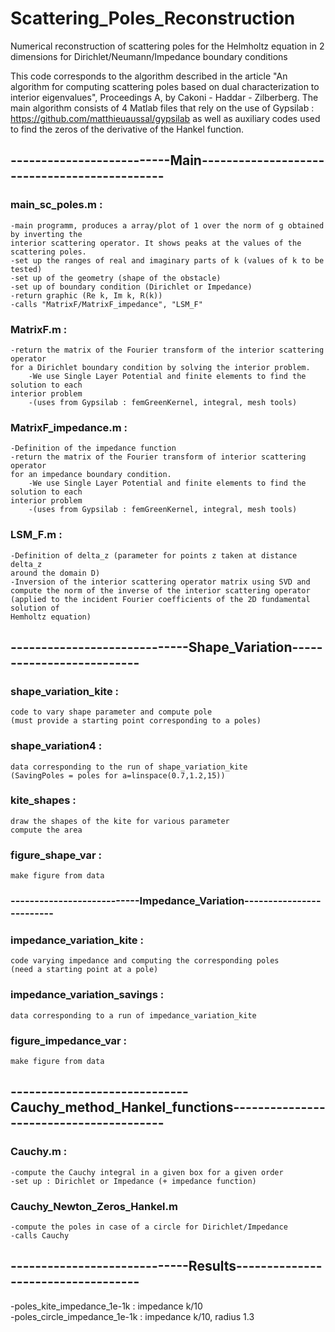 # Scattering_Poles_Reconstruction
Numerical reconstruction of scattering poles for the Helmholtz equation in 2 dimensions for Dirichlet/Neumann/Impedance boundary conditions

This code corresponds to the algorithm described in the article "An algorithm for computing scattering poles based on dual characterization to interior eigenvalues", Proceedings A, by Cakoni - Haddar - Zilberberg. 
The main algorithm consists of 4 Matlab files that rely on the use of Gypsilab : https://github.com/matthieuaussal/gypsilab
as well as auxiliary codes used to find the zeros of the derivative of the Hankel function. 

## --------------------------Main---------------------------------------------   
### main_sc_poles.m :   
	-main programm, produces a array/plot of 1 over the norm of g obtained by inverting the  
 	interior scattering operator. It shows peaks at the values of the scattering poles.  
	-set up the ranges of real and imaginary parts of k (values of k to be tested)  
	-set up of the geometry (shape of the obstacle)  
	-set up of boundary condition (Dirichlet or Impedance)  
	-return graphic (Re k, Im k, R(k))  
	-calls "MatrixF/MatrixF_impedance", "LSM_F"  
  
### MatrixF.m :  
	-return the matrix of the Fourier transform of the interior scattering operator  
 	for a Dirichlet boundary condition by solving the interior problem.  
        -We use Single Layer Potential and finite elements to find the solution to each   
	interior problem   
        -(uses from Gypsilab : femGreenKernel, integral, mesh tools)  
  
### MatrixF_impedance.m :  
	-Definition of the impedance function  
	-return the matrix of the Fourier transform of interior scattering operator   
 	for an impedance boundary condition.  
        -We use Single Layer Potential and finite elements to find the solution to each   
	interior problem   
        -(uses from Gypsilab : femGreenKernel, integral, mesh tools)  
  
### LSM_F.m :  
	-Definition of delta_z (parameter for points z taken at distance delta_z   
 	around the domain D)  
	-Inversion of the interior scattering operator matrix using SVD and   
 	compute the norm of the inverse of the interior scattering operator
	(applied to the incident Fourier coefficients of the 2D fundamental solution of   
 	Hemholtz equation)

## -----------------------------Shape_Variation--------------------------  
### shape_variation_kite :   
	code to vary shape parameter and compute pole   
	(must provide a starting point corresponding to a poles)  
   
### shape_variation4 :   
	data corresponding to the run of shape_variation_kite   
  	(SavingPoles = poles for a=linspace(0.7,1.2,15))  
  
### kite_shapes :   
	draw the shapes of the kite for various parameter  
	compute the area  
   
### figure_shape_var :  
	make figure from data  
   
### ---------------------------Impedance_Variation-------------------------  
### impedance_variation_kite :  
	code varying impedance and computing the corresponding poles  
	(need a starting point at a pole)  
### impedance_variation_savings :  
	data corresponding to a run of impedance_variation_kite  
### figure_impedance_var :  
	make figure from data  
  
## -----------------------------Cauchy_method_Hankel_functions----------------------------------------    
### Cauchy.m :   
	-compute the Cauchy integral in a given box for a given order  
	-set up : Dirichlet or Impedance (+ impedance function)  
### Cauchy_Newton_Zeros_Hankel.m    
	-compute the poles in case of a circle for Dirichlet/Impedance  
	-calls Cauchy  
## -----------------------------Results-----------------------------------   
-poles_kite_impedance_1e-1k : impedance k/10  
-poles_circle_impedance_1e-1k : impedance k/10, radius 1.3  

